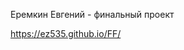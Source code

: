 <p>Еремкин Евгений - финальный проект</p> <a href="https://ez535.github.io/FF/">https://ez535.github.io/FF/</a>
